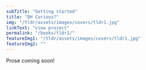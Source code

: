 ```yaml
---
subTitle: "Getting started"
title: "DH Curious?"
img: "/tldr/assets/images/covers/tldr1.jpg"
linkText: "view project"
permalink: "/books/tldr1/"
featureImg1: "/tldr/assets/images/covers/tldr1.jpg"
featureImg2: ""
---
```


Prose coming soon!

